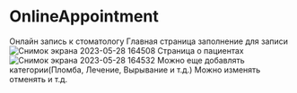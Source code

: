 # OnlineAppointment
Онлайн запись к стоматологу 
Главная страница заполнение для записи
![Снимок экрана 2023-05-28 164508](https://github.com/dvijeniels/OnlineAppointment/assets/62707984/5bffb4aa-6e83-4bff-8324-8d22f2f7ef04)
Страница о пациентах 
![Снимок экрана 2023-05-28 164532](https://github.com/dvijeniels/OnlineAppointment/assets/62707984/c4cd9fa6-e709-485a-bb4d-df65238c27c9)
Можно еще добавлять категории(Пломба, Лечение, Вырывание и т.д.) Можно изменять отменять и т.д.
